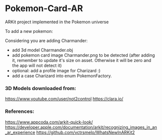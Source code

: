 # Pokemon-Card-AR
ARKit project implemented in the Pokemon universe

To add a new pokemon:

Considering you are adding Charmander:
- add 3d model Charmander.obj
- add pokemon card image Charmander.png to be detected (after adding it, remember to update it's size on asset. Otherwise it will be zero and the app will not detect it)
- optional: add a profile image for Charizard :)
- add a case Charizard into enum PokemonFactory.

### 3D Models downloaded from: 
https://www.youtube.com/user/not2control
https://clara.io/

### References:
https://www.appcoda.com/arkit-quick-look/
https://developer.apple.com/documentation/arkit/recognizing_images_in_an_ar_experience
https://github.com/vctrsmelo/WhatsNewInARKit2
